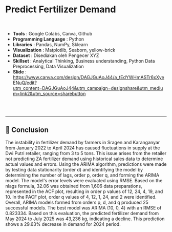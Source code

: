 # Predict Fertilizer Demand
<br>

- **Tools** : Google Colabs, Canva, Github <br>
- **Programming Language** : Python <br>
- **Libraries** : Pandas, NumPy, Sklearn <br>
- **Visualization** : Matplotlib, Seaborn, yellow-brick <br>
- **Dataset** : Disediakan oleh Pengecer XYZ <br>
- **Skillset** :  Analytical Thinking, Business understanding, Python Data Preprocessing, Data Visualization<br>
- **Slide** : https://www.canva.com/design/DAGJGuAoJ44/a_tEdYWHmASTr6xXyeENuQ/edit?utm_content=DAGJGuAoJ44&utm_campaign=designshare&utm_medium=link2&utm_source=sharebutton <br>

<br>
<br>

----

## 📂 **Conclusion**
The instability in fertilizer demand by farmers in Sragen and Karanganyar from January 2022 to April 2024 has caused fluctuations in supply at the Dwi Putri retailer, ranging from 3 to 5 tons. This issue arises from the retailer not predicting ZA fertilizer demand using historical sales data to determine actual values and errors. Using the ARIMA algorithm, predictions were made by testing data stationarity (order d) and identifying the model by determining the number of lags, order p, order q, and forming the ARIMA model. The model's error levels were evaluated using RMSE. Based on the nlags formula, 32.06 was obtained from 1,606 data preparations, represented in the ACF plot, resulting in order p values of 12, 24, 4, 19, and 10. In the PACF plot, order q values of 4, 12, 1, 24, and 2 were identified. Overall, ARIMA models formed from orders p, d, and q produced 25 successful models. The best model was ARIMA (10, 0, 4) with an RMSE of 0.823334. Based on this evaluation, the predicted fertilizer demand from May 2024 to July 2025 was 43,236 kg, indicating a decline. This prediction shows a 29.63% decrease in demand for 2024 period.

